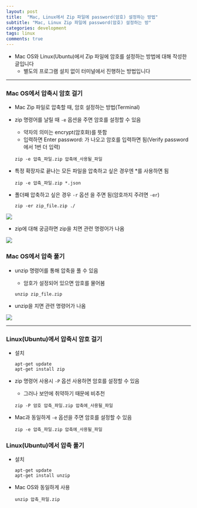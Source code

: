```yaml
---
layout: post
title:  "Mac, Linux에서 Zip 파일에 password(암호) 설정하는 방법"
subtitle: "Mac, Linux Zip 파일에 password(암호) 설정하는 방"
categories: development
tags: linux
comments: true
---
```

	 

- Mac OS와 Linux(Ubuntu)에서 Zip 파일에 암호를 설정하는 방법에 대해 작성한 글입니다
	- 별도의 프로그램 설치 없이 터미널에서 진행하는 방법입니다


---


### Mac OS에서 압축시 암호 걸기
- Mac Zip 파일로 압축할 때, 암호 설정하는 방법(Terminal)
- zip 명령어를 날릴 때 `-e` 옵션을 주면 암호를 설정할 수 있음
	- 약자의 의미는 encrypt(암호화)를 뜻함
	- 입력하면 Enter password: 가 나오고 암호를 입력하면 됨(Verify password에서 1번 더 입력)
	

	```
	zip -e 압축_파일.zip 압축에_사용될_파일
	```	


- 특정 확장자로 끝나는 모든 파일을 압축하고 싶은 경우엔 *를 사용하면 됨

	```
	zip -e 압축_파일.zip *.json
	```
	
- 폴더째 압축하고 싶은 경우 `-r` 옵션	을 주면 됨(암호까지 주려면 `-er`)

	```
	zip -er zip_file.zip ./
	```
	
<img src="https://www.dropbox.com/s/xewt1gmz55550y7/%EC%8A%A4%ED%81%AC%EB%A6%B0%EC%83%B7%202019-05-08%2021.47.50.png?raw=1">


- zip에 대해 궁금하면 zip을 치면 관련 명령어가 나옴

<img src="https://www.dropbox.com/s/2fwegq5f4x0bdxw/%EC%8A%A4%ED%81%AC%EB%A6%B0%EC%83%B7%202019-05-08%2021.52.56.png?raw=1">

### Mac OS에서 압축 풀기
- unzip 명령어를 통해 압축을 풀 수 있음
	- 암호가 설정되어 있으면 암호를 물어봄 

	```
	unzip zip_file.zip
	```
	
- unzip을 치면 관련 명령어가 나옴

<img src="https://www.dropbox.com/s/sn688ds59n75z3e/%EC%8A%A4%ED%81%AC%EB%A6%B0%EC%83%B7%202019-05-08%2021.54.35.png?raw=1">	


---


### Linux(Ubuntu)에서 압축시 암호 걸기
- 설치

	```
	apt-get update
	apt-get install zip
	```

- zip 명령어 사용시 `-P` 옵션 사용하면 암호를 설정할 수 있음
	- 그러나 보안에 취약하기 때문에 비추천

	```	
	zip -P 암호 압축_파일.zip 압축에_사용될_파일
	```
	
- Mac과 동일하게 `-e` 옵션을 주면 암호를 설정할 수 있음

	```
	zip -e 압축_파일.zip 압축에_사용될_파일
	```	
	
### Linux(Ubuntu)에서 압축 풀기
- 설치

	```
	apt-get update
	apt-get install unzip
	```	
	
- Mac OS와 동일하게 사용

	```
	unzip 압축_파일.zip	
	```
